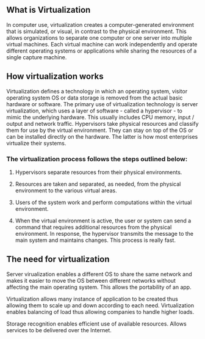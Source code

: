 ## What is Virtualization
In computer use, virtualization creates a computer-generated environment that is simulated, or visual, in contrast to the physical environment. This allows organizations to separate one computer or one server into multiple virtual machines. Each virtual machine can work independently and operate different operating systems or applications while sharing the resources of a single capture machine.

## How virtualization works
Virtualization defines a technology in which an operating system, visitor operating system OS or data storage is removed from the actual basic hardware or software. The primary use of virtualization technology is server virtualization, which uses a layer of software - called a hypervisor - to mimic the underlying hardware. This usually includes CPU memory, input / output and network traffic. Hypervisors take physical resources and classify them for use by the virtual environment. They can stay on top of the OS or can be installed directly on the hardware. The latter is how most enterprises virtualize their systems.

### The virtualization process follows the steps outlined below:
1. Hypervisors separate resources from their physical environments.

2. Resources are taken and separated, as needed, from the physical environment to the various virtual areas.

3. Users of the system work and perform computations within the virtual environment.

4. When the virtual environment is active, the user or system can send a command that requires additional resources from the physical environment. In response, the hypervisor transmits the message to the main system and maintains changes. This process is really fast.

## The need for virtualization
Server virualization enables a different OS to share the same network and makes it easier to move the OS between different networks without affecting the main operating system. This allows the portability of an app.

Virtualization allows many instance of application to be created thus allowing them to scale up and down according to each need. Virtualization enables balancing of load thus allowing companies to handle higher loads.

Storage recognition enables efficient use of available resources. Allows services to be delivered over the Internet.
